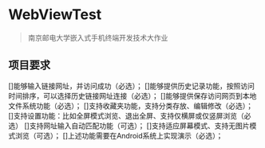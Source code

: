 # WebViewTest
> 南京邮电大学嵌入式手机终端开发技术大作业
## 项目要求
[]能够输入链接网址，并访问成功（必选）；
[]能够提供历史记录功能，按照访问时间排序，可以选择历史链接网址连接（必选）；
[]能够提供保存访问网页到本地文件系统功能（必选）；
[]支持收藏夹功能，支持分类存放、编辑修改（必选）；
[]支持设置功能：比如全屏模式浏览、退出全屏、支持仅横屏或仅竖屏浏览（必选）
[]支持网址输入自动匹配功能（可选）；
[]支持适应屏幕模式、支持无图片模式浏览（可选）；
[]上述功能需要在Android系统上实现演示（必选）；
